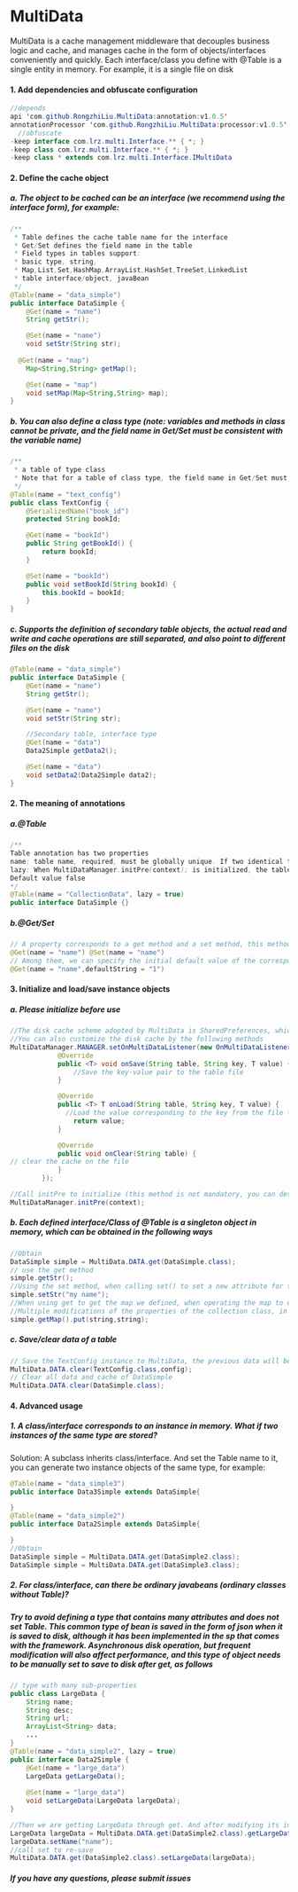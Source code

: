 # MultiData

MultiData is a cache management middleware that decouples business logic and cache, and manages cache in the form of objects/interfaces conveniently and quickly. Each interface/class you define with @Table is a single entity in memory. For example, it is a single file on disk

#### 1. Add dependencies and obfuscate configuration

````java
//depends
api 'com.github.RongzhiLiu.MultiData:annotation:v1.0.5'
annotationProcessor 'com.github.RongzhiLiu.MultiData:processor:v1.0.5'
  //obfuscate
-keep interface com.lrz.multi.Interface.** { *; }
-keep class com.lrz.multi.Interface.** { *; }
-keep class * extends com.lrz.multi.Interface.IMultiData
````



#### 2. Define the cache object

##### 		a. The object to be cached can be an interface (we recommend using the interface form), for example:

````java
/**
 * Table defines the cache table name for the interface
 * Get/Set defines the field name in the table
 * Field types in tables support:
 * basic type, string,
 * Map,List,Set,HashMap,ArrayList,HashSet,TreeSet,LinkedList
 * table interface/object, javaBean
 */
@Table(name = "data_simple")
public interface DataSimple {
    @Get(name = "name")
    String getStr();

    @Set(name = "name")
    void setStr(String str);
  
  @Get(name = "map")
    Map<String,String> getMap();

    @Set(name = "map")
    void setMap(Map<String,String> map);
}

````

##### 		b. You can also define a class type (note: variables and methods in class cannot be private, and the field name in Get/Set must be consistent with the variable name)

````java
/**
 * a table of type class
 * Note that for a table of class type, the field name in Get/Set must be consistent with the variable name
 */
@Table(name = "text_config")
public class TextConfig {
    @SerializedName("book_id")
    protected String bookId;

    @Get(name = "bookId")
    public String getBookId() {
        return bookId;
    }

    @Set(name = "bookId")
    public void setBookId(String bookId) {
        this.bookId = bookId;
    }
}


````

##### 		c. Supports the definition of secondary table objects, the actual read and write and cache operations are still separated, and also point to different files on the disk

````java
@Table(name = "data_simple")
public interface DataSimple {
    @Get(name = "name")
    String getStr();

    @Set(name = "name")
    void setStr(String str);

    //Secondary table, interface type
    @Get(name = "data")
    Data2Simple getData2();

    @Set(name = "data")
    void setData2(Data2Simple data2);
}
````

#### 2. The meaning of annotations

##### 		a.@Table

````java
/**
Table annotation has two properties
name: table name, required, must be globally unique. If two identical table names are defined in combination with the actual business definition, they will point to the same file on the disk, and the same field names will overwrite each other or even resolve exceptions risks of
lazy: When MultiDataManager.initPre(context); is initialized, the table on the disk will be loaded first. If lazy=true, it will not be loaded in advance
Default value false
*/
@Table(name = "CollectionData", lazy = true)
public interface DataSimple {}
````

##### 		b.@Get/Set

````java
// A property corresponds to a get method and a set method, this method appears in pairs
@Get(name = "name") @Set(name = "name")
// Among them, we can specify the initial default value of the corresponding attribute through @Get(default) (only basic types and strings can specify the default value)
@Get(name = "name",defaultString = "1")
````



#### 3. Initialize and load/save instance objects

##### 		a. Please initialize before use

````java
//The disk cache scheme adopted by MultiData is SharedPreferences, which is operated through a single thread when saving, and can effectively avoid anr caused by sp through reasonable table division.
//You can also customize the disk cache by the following methods
MultiDataManager.MANAGER.setOnMultiDataListener(new OnMultiDataListener() {
            @Override
            public <T> void onSave(String table, String key, T value) {
                //Save the key-value pair to the table file
            }

            @Override
            public <T> T onLoad(String table, String key, T value) {
              //Load the value corresponding to the key from the file table, T value is the default value of this type, if there is no value on the disk, return the value directly
                return value;
            }

            @Override
            public void onClear(String table) {
// clear the cache on the file
            }
        });

//Call initPre to initialize (this method is not mandatory, you can determine whether it needs to be used according to the actual situation)
MultiDataManager.initPre(context);
````

##### 		b. Each defined interface/Class of @Table is a singleton object in memory, which can be obtained in the following ways

````java
//Obtain
DataSimple simple = MultiData.DATA.get(DataSimple.class);
// use the get method
simple.getStr();
//Using the set method, when calling set() to set a new attribute for the instance, it will be directly reflected on the disk. The next time you open the app, you will be able to read the latest attribute value
simple.setStr("my name");
//When using get to get the map we defined, when operating the map to do put and remove operations, it will also be reflected on the disk, instead of doing additional operations for the read and write of the disk
//Multiple modifications of the properties of the collection class, in the same time slice, will only operate the disk once, so don't worry about performance issues
simple.getMap().put(string,string);

````

##### 		c. Save/clear data of a table

````java
// Save the TextConfig instance to MultiData, the previous data will be overwritten by the new instance, usually, this method is only used for Class, not for interface
MultiData.DATA.clear(TextConfig.class,config);
// Clear all data and cache of DataSimple
MultiData.DATA.clear(DataSimple.class);
````

#### 4. Advanced usage

##### 		1. A class/interface corresponds to an instance in memory. What if two instances of the same type are stored?

 Solution: A subclass inherits class/interface. And set the Table name to it, you can generate two instance objects of the same type, for example:

````java
@Table(name = "data_simple3")
public interface Data3Simple extends DataSimple{

}
@Table(name = "data_simple2")
public interface Data2Simple extends DataSimple{

}
//Obtain
DataSimple simple = MultiData.DATA.get(DataSimple2.class);
DataSimple simple = MultiData.DATA.get(DataSimple3.class);
````

##### 		2. For class/interface, can there be ordinary javabeans (ordinary classes without Table)?

##### Try to avoid defining a type that contains many attributes and does not set Table. This common type of bean is saved in the form of json when it is saved to disk, although it has been implemented in the sp that comes with the framework. Asynchronous disk operation, but frequent modification will also affect performance, and this type of object needs to be manually set to save to disk after get, as follows

````java
// type with many sub-properties
public class LargeData {
    String name;
    String desc;
    String url;
    ArrayList<String> data;
    ...
}
@Table(name = "data_simple2", lazy = true)
public interface Data2Simple {
    @Get(name = "large_data")
    LargeData getLargeData();
  
    @Set(name = "large_data")
    void setLargeData(LargeData largeData);
}

//Then we are getting LargeData through get. And after modifying its internal properties, call set again to notify it to refresh
LargeData largeData = MultiData.DATA.get(DataSimple2.class).getLargeData();
largeData.setName("name");
//call set to re-save
MultiData.DATA.get(DataSimple2.class).setLargeData(largeData);
````



##### If you have any questions, please submit issues
